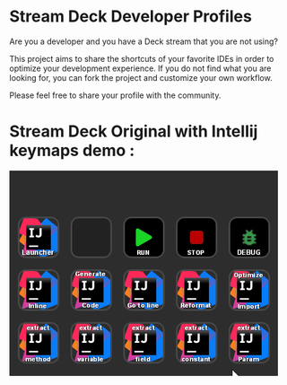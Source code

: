 # Stream Deck Developer Profiles
Are you a developer and you have a Deck stream that you are not using?

This project aims to share the shortcuts of your favorite IDEs in order to optimize your development experience.
If you do not find what you are looking for, you can fork the project and customize your own workflow.

Please feel free to share your profile with the community.

# Stream Deck Original with Intellij keymaps demo :

![Alt Text](assets/demo.gif)